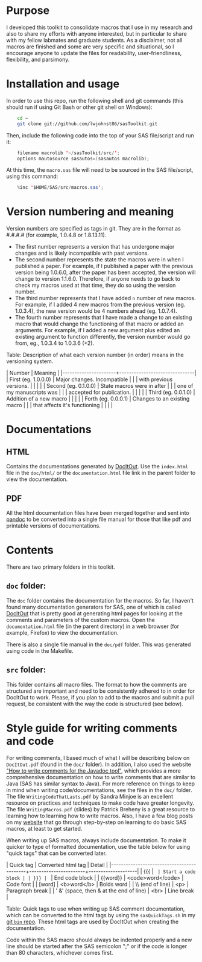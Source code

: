
# Purpose #

I developed this toolkit to consolidate macros that I use in my
research and also to share my efforts with anyone interested, but in
particular to share with my fellow labmates and graduate students.  As
a disclaimer, not all macros are finished and some are very specific
and situational, so I encourage anyone to update the files for
readability, user-friendliness, flexibility, and parsimony.

# Installation and usage #

In order to use this repo, run the following shell and git commands
(this should run if using Git Bash or other git shell on Windows):

```bash
    cd ~
    git clone git://github.com/lwjohnst86/sasToolkit.git
```

Then, include the following code into the top of your SAS file/script
and run it:

```java
    filename macrolib '~/sasToolkit/src/';
    options mautosource sasautos=(sasautos macrolib);
```

At this time, the `macro.sas` file will need to be sourced in the SAS
file/script, using this command:

```java
    %inc '$HOME/SAS/src/macros.sas';
```

# Version numbering and meaning #

Version numbers are specified as tags in git.  They are in the format
as #.#.#.# (for example, 1.0.4.8 or 1.8.13.11).

* The first number represents a version that has undergone major
  changes and is likely incompatible with past versions.
* The second number represents the state the macros were in when I
  published a paper.  For example, if I published a paper with the
  previous version being 1.0.6.0, after the paper has been accepted,
  the version will change to version 1.1.6.0.  Therefore, if anyone
  needs to go back to check my macros used at that time, they do so
  using the version number.
* The third number represents that I have added `n` number of new
  macros.  For example, if I added 4 new macros from the previous
  version (eg. 1.0.3.4), the new version would be 4 numbers ahead
  (eg. 1.0.7.4).
* The fourth number represents that I have made a change to an
  existing macro that would change the functioning of that macro or
  added an arguments.  For example, if I added a new argument plus
  edited an existing argument to function differently, the version
  number would go from, eg., 1.0.3.4 to 1.0.3.6 (+2).

Table: Description of what each version number (in order) means in the
versioning system.

| Number               | Meaning                       |
|----------------------+-------------------------------|
| First (eg. 1.0.0.0)  | Major changes. Incompatible   |
|                      | with previous versions.       |
|                      |                               |
| Second (eg. 0.1.0.0) | State macros were in after    |
|                      | one of my manuscripts was     |
|                      | accepted for publication.     |
|                      |                               |
| Third (eg. 0.0.1.0)  | Addition of a new macro       |
|                      |                               |
| Forth (eg. 0.0.0.1)  | Changes to an existing macro  |
|                      | that affects it's functioning |
|                      |                               |

# Documentations #

## HTML ##

Contains the documentations generated by
[DocItOut](http://choonchernlim.com/docitout/).  Use the `index.html`
file in the `doc/html/` or the `documentation.html` file link in the
parent folder to view the documentation.

## PDF ##

All the html documentation files have been merged together and sent
into [pandoc](http://johnmacfarlane.net/pandoc/index.html) to be
converted into a single file manual for those that like pdf and
printable versions of documentations.

# Contents #

There are two primary folders in this toolkit.

## `doc` folder: ##

The `doc` folder contains the documemtation for the macros.  So far, I
haven't found many documentation generators for SAS, one of which is
called [DocItOut](http://choonchernlim.com/docitout/) that is pretty
good at generating html pages for looking at the comments and
parameters of the custom macros.  Open the `documentation.html` file (in the
parent directory) in a web browser (for example, Firefox) to view the
documentation.

There is also a single file manual in the `doc/pdf` folder.  This was
generated using code in the Makefile.

## `src` folder: ##

This folder contains all macro files.  The format to how the comments
are structured are important and need to be consistently adhered to in
order for DocItOut to work.  Please, if you plan to add to the macros
and submit a pull request, be consistent with the way the code is
structured (see below).

# Style guide for writing comments and code #

For writing comments, I based much of what I will be describing below
on `DocItOut.pdf` (found in the `doc/` folder).  In addition, I also
used the website
["How to write comments for the Javadoc tool"](http://www.oracle.com/technetwork/java/javase/documentation/index-137868.html),
which provides a more comprehensive documentation on how to write
comments that are similar to Java (SAS has similar syntax to Java).
For more reference on things to keep in mind when writing
code/documentations, see the files in the `doc/` folder. The file
`WritingCodeThatLasts.pdf` by Sandra Minjoe is an excellent resource
on practices and techniques to make code have greater longevity.  The
file `WritingMacros.pdf` (slides) by Patrick Breheny is a great
resource to learning how to learning how to write macros.  Also, I
have a few blog posts on my
[website](www.sciencestatisticsandlife.com) that go through
step-by-step on learning to do basic SAS macros, at least to get
started.

When writing up SAS macros, always include documentation.  To make it
quicker to type of formatted documentation, use the table below for
using "quick tags" that can be converted later.

| Quick tag                                 | Converted html tag    | Detail             |
|-------------------------------------------+-----------------------+--------------------|
| {{{                                       | <code>                | Start a code block |
| }}}                                       | </code>               | End code block     |
| {{word}}                                  | \<code\>word\</code\> | Code font          |
| [word]                                    | \<b\>word\</b\>       | Bolds word         |
| \\\\ (end of line)                        | \<p\>                 | Paragraph break    |
| ' \&' (space, then \& at the end of line) | \<br\>                | Line break         |

Table: Quick tags to use when writing up SAS comment documentation,
which can be converted to the html tags by using the `sasQuickTags.sh`
in my [git `bin` repo](github.com/lwjohnst86/bin).  These html tags
are used by DocItOut when creating the documentation.

Code within the SAS macro should always be indented properly and a new
line should be started after the SAS semicolon ";" or if the code is
longer than 80 characters, whichever comes first.
